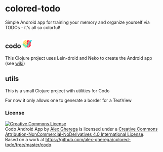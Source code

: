# colored-todo
Simple Android app for training your memory and organize yourself via TODOs - it's all so colorful!

## codo <img src="https://github.com/alex-gherega/colored-todo/blob/master/codo/assets/logo.png" width="30px">
This Clojure project uses Lein-droid and Neko to create the Android app (see [wiki](https://github.com/alex-gherega/colored-todo/wiki))

## utils
This is a small Clojure project with utilities for Codo

For now it only allows one to generate a border for a TextView

### License

<a rel="license" href="http://creativecommons.org/licenses/by-nc-nd/4.0/"><img alt="Creative Commons License" style="border-width:0" src="https://i.creativecommons.org/l/by-nc-nd/4.0/88x31.png" /></a><br /><span xmlns:dct="http://purl.org/dc/terms/" property="dct:title">Codo Android App</span> by <a xmlns:cc="http://creativecommons.org/ns#" href="https://github.com/alex-gherega/colored-todo" property="cc:attributionName" rel="cc:attributionURL">Alex Gherega</a> is licensed under a <a rel="license" href="http://creativecommons.org/licenses/by-nc-nd/4.0/">Creative Commons Attribution-NonCommercial-NoDerivatives 4.0 International License</a>.<br />Based on a work at <a xmlns:dct="http://purl.org/dc/terms/" href="https://github.com/alex-gherega/colored-todo/tree/master/codo" rel="dct:source">https://github.com/alex-gherega/colored-todo/tree/master/codo</a>
